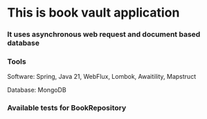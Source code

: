 # This is book vault application

### It uses asynchronous web request and document based database

### Tools

Software: Spring, Java 21, WebFlux, Lombok, Awaitility, Mapstruct

Database: MongoDB

### Available tests for BookRepository